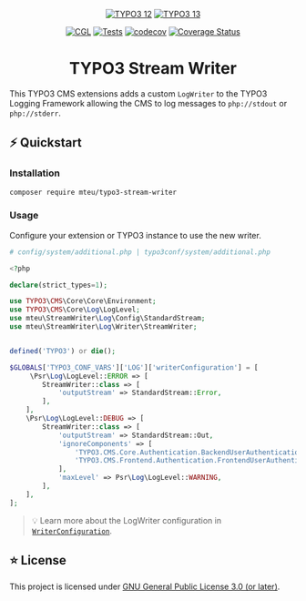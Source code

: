 <div align="center">

[![TYPO3 12](https://img.shields.io/badge/TYPO3-12-orange.svg)](https://get.typo3.org/version/12)
[![TYPO3 13](https://img.shields.io/badge/TYPO3-13-orange.svg)](https://get.typo3.org/version/13)

[![CGL](https://github.com/mteu/typo3-stream-writer/actions/workflows/cgl.yaml/badge.svg)](https://github.com/mteu/typo3-stream-writer/actions/workflows/cgl.yaml)
[![Tests](https://github.com/mteu/typo3-stream-writer/actions/workflows/tests.yaml/badge.svg?branch=main)](https://github.com/mteu/typo3-stream-writer/actions/workflows/tests.yaml)
[![codecov](https://codecov.io/gh/mteu/typo3-stream-writer/graph/badge.svg?token=XIx5ikuAYF)](https://codecov.io/gh/mteu/typo3-stream-writer)
[![Coverage Status](https://coveralls.io/repos/github/mteu/typo3-stream-writer/badge.svg)](https://coveralls.io/github/mteu/typo3-stream-writer)

# TYPO3 Stream Writer
</div>

This TYPO3 CMS extensions adds a custom `LogWriter` to the TYPO3 Logging Framework allowing the CMS to log messages to
`php://stdout` or `php://stderr`.

## ⚡️ Quickstart

### Installation
```bash
composer require mteu/typo3-stream-writer
```

### Usage
Configure your extension or TYPO3 instance to use the new writer.

```php
# config/system/additional.php | typo3conf/system/additional.php

<?php

declare(strict_types=1);

use TYPO3\CMS\Core\Core\Environment;
use TYPO3\CMS\Core\Log\LogLevel;
use mteu\StreamWriter\Log\Config\StandardStream;
use mteu\StreamWriter\Log\Writer\StreamWriter;


defined('TYPO3') or die();

$GLOBALS['TYPO3_CONF_VARS']['LOG']['writerConfiguration'] = [
     \Psr\Log\LogLevel::ERROR => [
        StreamWriter::class => [
            'outputStream' => StandardStream::Error,
        ],
    ],
    \Psr\Log\LogLevel::DEBUG => [
        StreamWriter::class => [
            'outputStream' => StandardStream::Out,
            'ignoreComponents' => [
                'TYPO3.CMS.Core.Authentication.BackendUserAuthentication',
                'TYPO3.CMS.Frontend.Authentication.FrontendUserAuthentication',
            ],
            'maxLevel' => Psr\Log\LogLevel::WARNING,
        ],
    ],
];
```
> 💡 Learn more about the LogWriter configuration in [`WriterConfiguration`](Documentation/writer-configuration.md).

## ⭐ License
This project is licensed under [GNU General Public License 3.0 (or later)](LICENSE).
